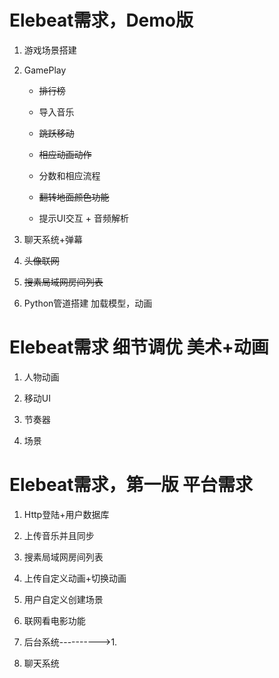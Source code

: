 # Elebeat需求，Demo版  

1. 游戏场景搭建

2. GamePlay

     * ~~排行榜~~

     * 导入音乐

     * ~~跳跃移动~~

     * ~~相应动画动作~~

     * 分数和相应流程
     
     * ~~翻转地面颜色功能~~

     * 提示UI交互 + 音频解析

3. 聊天系统+弹幕

4. ~~头像联网~~

5. ~~搜素局域网房间列表~~

6. Python管道搭建 加载模型，动画


# Elebeat需求 细节调优 美术+动画

1. 人物动画

2. 移动UI

3. 节奏器

4. 场景


# Elebeat需求，第一版 平台需求

1. Http登陆+用户数据库

2. 上传音乐并且同步

3. 搜素局域网房间列表

4. 上传自定义动画+切换动画

5. 用户自定义创建场景

6. 联网看电影功能

7. 后台系统---------->1.

8. 聊天系统
